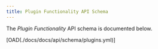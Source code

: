 ```yaml
---
title: Plugin Functionality API Schema
---
```


The *Plugin Functionality* API schema is documented below.

[OAD(./docs/docs/api/schema/plugins.yml)]
